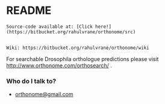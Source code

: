 # README #

    Source-code available at: [Click here!](https://bitbucket.org/rahulvrane/orthonome/src)


    Wiki: https://bitbucket.org/rahulvrane/orthonome/wiki


For searchable Drosophila orthologue predictions please visit http://www.orthonome.com/orthosearch/ .

### Who do I talk to? ###

* orthonome@gmail.com
